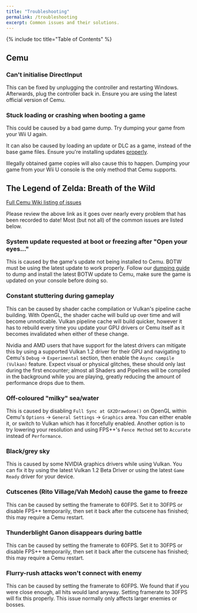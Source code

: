 ```yaml
---
title: "Troubleshooting"
permalink: /troubleshooting
excerpt: Common issues and their solutions.
---
```


{% include toc title="Table of Contents" %}

## Cemu

### Can't initialise DirectInput

This can be fixed by unplugging the controller and restarting Windows. Afterwards, plug the controller back in. Ensure you are using the latest official version of Cemu.

### Stuck loading or crashing when booting a game

This could be caused by a bad game dump. Try dumping your game from your Wii U again.

It can also be caused by loading an update or DLC as a game, instead of the base game files. Ensure you're installing updates [properly](dumping#updatesdlc).

Illegally obtained game copies will also cause this to happen. Dumping your game from your Wii U console is the only method that Cemu supports.

## The Legend of Zelda: Breath of the Wild

[Full Cemu Wiki listing of issues](https://wiki.cemu.info/wiki/The_Legend_of_Zelda:_Breath_of_the_Wild)

Please review the above link as it goes over nearly every problem that has been recorded to date!  Most (but not all) of the common issues are listed below.

### System update requested at boot or freezing after "Open your eyes..."

This is caused by the game's update not being installed to Cemu. BOTW must be using the latest update to work properly. Follow our [dumping guide](dumping) to dump and install the latest BOTW update to Cemu, make sure the game is updated on your console before doing so.

### Constant stuttering during gameplay

This can be caused by shader cache compilation or Vulkan's pipeline cache building. With OpenGL, the shader cache will build up over time and will become unnoticable. Vulkan pipeline cache will build quicker, however it has to rebuild every time you update your GPU drivers or Cemu itself as it becomes invalidated when either of these change.

Nvidia and AMD users that have support for the latest drivers can mitigate this by using a supported Vulkan 1.2 driver for their GPU and navigating to Cemu's `Debug` -> `Experimental` section, then enable the `Async compile (Vulkan)` feature.  Expect visual or physical glitches, these should only last during the first encounter; almost all Shaders and Pipelines will be compiled in the background while you are playing, greatly reducing the amount of performance drops due to them.

### Off-coloured "milky" sea/water

This is caused by disabling `Full Sync at GX2Drawdone()` on OpenGL within Cemu's `Options` -> `General Settings` -> `Graphics` area. You can either enable it, or switch to Vulkan which has it forcefully enabled.  Another option is to try lowering your resolution and using FPS++'s `Fence Method` set to `Accurate` instead of `Performance`.

### Black/grey sky

This is caused by some NVIDIA graphics drivers while using Vulkan. You can fix it by using the latest Vulkan 1.2 Beta Driver or using the latest `Game Ready` driver for your device.

### Cutscenes (Rito Village/Vah Medoh) cause the game to freeze

This can be caused by setting the framerate to 60FPS. Set it to 30FPS or disable FPS++ temporarily, then set it back after the cutscene has finished; this may require a Cemu restart.

### Thunderblight Ganon disappears during battle

This can be caused by setting the framerate to 60FPS. Set it to 30FPS or disable FPS++ temporarily, then set it back after the cutscene has finished; this may require a Cemu restart.

### Flurry-rush attacks won't connect with enemy

This can be caused by setting the framerate to 60FPS. We found that if you were close enough, all hits would land anyway. Setting framerate to 30FPS will fix this properly.  This issue normally only affects larger enemies or bosses.

